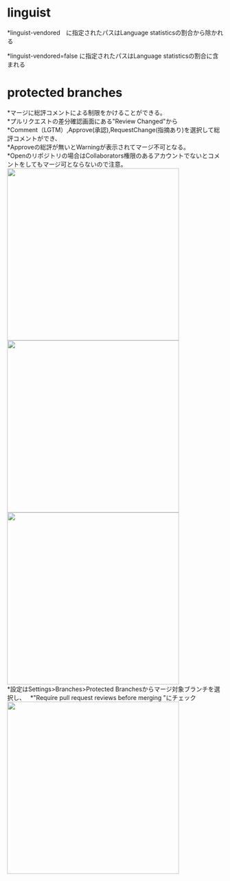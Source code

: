 # linguist
*linguist-vendored　に指定されたパスはLanguage statisticsの割合から除かれる

*linguist-vendored=false に指定されたパスはLanguage statisticsの割合に含まれる

# protected branches
*マージに総評コメントによる制限をかけることができる。  
*プルリクエストの差分確認画面にある"Review Changed"から  
*Comment（LGTM）,Approve(承認),RequestChange(指摘あり)を選択して総評コメントができ、   
*Approveの総評が無いとWarningが表示されてマージ不可となる。  
*Openのリポジトリの場合はCollaborators権限のあるアカウントでないとコメントをしてもマージ可とならないので注意。
<img src=https://user-images.githubusercontent.com/10039786/27944119-8fc71014-631f-11e7-8ea7-39dd6ef70f9f.png width=400px>
<img src=https://user-images.githubusercontent.com/10039786/27944171-106b087e-6320-11e7-9016-d8e1be0bc150.png width=400px>  
<img src=https://user-images.githubusercontent.com/10039786/27943894-c6bc5f86-631d-11e7-8920-ceae70ac7ac6.png width=400px>  
*設定はSettings>Branches>Protected Branchesからマージ対象ブランチを選択し、  
*"Require pull request reviews before merging "にチェック  
<img src=https://user-images.githubusercontent.com/10039786/27943893-c5daa690-631d-11e7-95fa-44f6a20459d3.png width=400px>  
